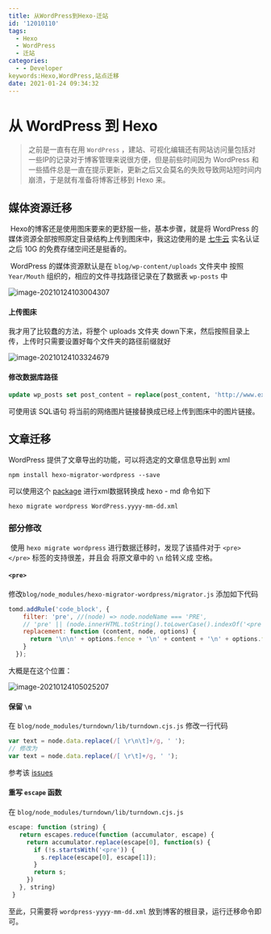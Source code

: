 ```yaml
---
title: 从WordPress到Hexo-迁站
id: '12010110'
tags:
  - Hexo
  - WordPress
  - 迁站
categories:
  - - Developer
keywords:Hexo,WordPress,站点迁移
date: 2021-01-24 09:34:32
---
```


# 从 WordPress 到 Hexo

> 之前是一直有在用 `WordPress` ，建站、可视化编辑还有网站访问量包括对一些IP的记录对于博客管理来说很方便，但是前些时间因为 WordPress 和 一些插件总是一直在提示更新，更新之后又会莫名的失败导致网站短时间内崩溃，于是就有准备将博客迁移到 Hexo 来。

## 媒体资源迁移

​	Hexo的博客还是使用图床要来的更舒服一些，基本步骤，就是将 WordPress 的媒体资源全部按照原定目录结构上传到图床中，我这边使用的是 [七牛云](https://www.qiniu.com/) 实名认证之后 10G 的免费存储空间还是挺香的。

​	WordPress 的媒体资源默认是在 `blog/wp-content/uploads` 文件夹中 按照 `Year/Mouth` 组织的，相应的文件寻找路径记录在了数据表 `wp-posts` 中 

![image-20210124103004307](https:img.varsion.cn/blog-img/20210124103004.png)

#### 上传图床

我才用了比较蠢的方法，将整个 uploads 文件夹 down下来，然后按照目录上传，上传时只需要设置好每个文件夹的路径前缀就好

![image-20210124103324679](https:img.varsion.cn/blog-img/20210124103324.png)

#### 修改数据库路径

```sql
update wp_posts set post_content = replace(post_content, 'http://www.exm.com/wp-content/uploads/', 'http://img.exm.com/');
```

可使用该 SQL语句 将当前的网络图片链接替换成已经上传到图床中的图片链接。

## 文章迁移

WordPress 提供了文章导出的功能，可以将选定的文章信息导出到 xml

```shell
npm install hexo-migrator-wordpress --save
```

可以使用这个 [package](https://github.com/hexojs/hexo-migrator-wordpress) 进行xml数据转换成 hexo - md 命令如下

```shell
hexo migrate wordpress WordPress.yyyy-mm-dd.xml
```

### 部分修改

​	使用 `hexo migrate wordpress` 进行数据迁移时，发现了该插件对于 `<pre> </pre>` 标签的支持很差，并且会 将原文章中的 `\n` 给转义成 空格。

#### `<pre>`

修改`blog/node_modules/hexo-migrator-wordpress/migrator.js` 添加如下代码

```js
tomd.addRule('code_block', {
    filter: 'pre', //(node) => node.nodeName === 'PRE',
    // 'pre' || (node.innerHTML.toString().toLowerCase().indexOf('<pre ') != -1),
    replacement: function (content, node, options) {
      return '\n\n' + options.fence + '\n' + content + '\n' + options.fence + '\n\n';
    }
  });
```

大概是在这个位置：

![image-20210124105025207](https:img.varsion.cn/blog-img/20210124105025.png)

#### 保留 `\n`

在 `blog/node_modules/turndown/lib/turndown.cjs.js` 修改一行代码

```js
var text = node.data.replace(/[ \r\n\t]+/g, ' ');
// 修改为
var text = node.data.replace(/[ \r\t]+/g, ' ');
```

参考该 [issues](https://github.com/domchristie/turndown/issues/264)

#### 重写 `escape` 函数

在 `blog/node_modules/turndown/lib/turndown.cjs.js` 

```js
escape: function (string) {
   return escapes.reduce(function (accumulator, escape) {
     return accumulator.replace(escape[0], function(s) {
       if (!s.startsWith('<pre')) {
         s.replace(escape[0], escape[1]);
       }
       return s;
     })
   }, string)
 }
```

至此，只需要将 `wordpress-yyyy-mm-dd.xml` 放到博客的根目录，运行迁移命令即可。